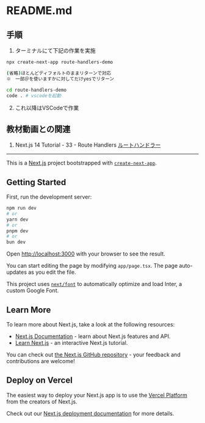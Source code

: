 # README.md

## 手順

1. ターミナルにて下記の作業を実施

```bash
npx create-next-app route-handlers-demo

(省略)ほとんどディフォルトのままリターンで対応
※　一部＠を使いますかに対してだけyesでリターン

cd route-handlers-demo
code . # vscodeを起動

```

2. これ以降はVSCodeで作業

## 教材動画との関連

1. Next.js 14 Tutorial - 33 - Route Handlers [ルートハンドラー](https://youtu.be/25yY2RVRq_M?si=2B4FznpNTQJ2Ye_i)

<hr>

This is a [Next.js](https://nextjs.org/) project bootstrapped with [`create-next-app`](https://github.com/vercel/next.js/tree/canary/packages/create-next-app).

## Getting Started

First, run the development server:

```bash
npm run dev
# or
yarn dev
# or
pnpm dev
# or
bun dev
```

Open [http://localhost:3000](http://localhost:3000) with your browser to see the result.

You can start editing the page by modifying `app/page.tsx`. The page auto-updates as you edit the file.

This project uses [`next/font`](https://nextjs.org/docs/basic-features/font-optimization) to automatically optimize and load Inter, a custom Google Font.

## Learn More

To learn more about Next.js, take a look at the following resources:

- [Next.js Documentation](https://nextjs.org/docs) - learn about Next.js features and API.
- [Learn Next.js](https://nextjs.org/learn) - an interactive Next.js tutorial.

You can check out [the Next.js GitHub repository](https://github.com/vercel/next.js/) - your feedback and contributions are welcome!

## Deploy on Vercel

The easiest way to deploy your Next.js app is to use the [Vercel Platform](https://vercel.com/new?utm_medium=default-template&filter=next.js&utm_source=create-next-app&utm_campaign=create-next-app-readme) from the creators of Next.js.

Check out our [Next.js deployment documentation](https://nextjs.org/docs/deployment) for more details.
